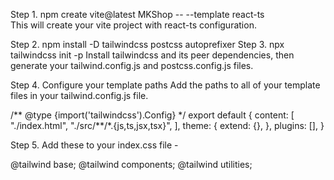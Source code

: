 Step 1. npm create vite@latest MKShop -- --template react-ts  
This will create your vite project with react-ts configuration.

Step 2. npm install -D tailwindcss postcss autoprefixer
Step 3. npx tailwindcss init -p
Install tailwindcss and its peer dependencies, then generate your tailwind.config.js and postcss.config.js files.

Step 4. Configure your template paths
Add the paths to all of your template files in your tailwind.config.js file.

/** @type {import('tailwindcss').Config} \*/
export default {
content: [
"./index.html",
"./src/**/\*.{js,ts,jsx,tsx}",
],
theme: {
extend: {},
},
plugins: [],
}

Step 5. Add these to your index.css file -

@tailwind base;
@tailwind components;
@tailwind utilities;
